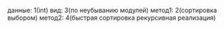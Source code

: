данные: 1(int)
вид: 3(по неубыванию модулей)
метод1: 2(сортировка выбором)
метод2: 4(быстрая сортировка рекурсивная реализация)
